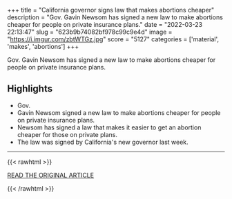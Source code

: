 +++
title = "California governor signs law that makes abortions cheaper"
description = "Gov. Gavin Newsom has signed a new law to make abortions cheaper for people on private insurance plans."
date = "2022-03-23 22:13:47"
slug = "623b9b74082bf978c99c9e4d"
image = "https://i.imgur.com/zbtWTGz.jpg"
score = "5127"
categories = ['material', 'makes', 'abortions']
+++

Gov. Gavin Newsom has signed a new law to make abortions cheaper for people on private insurance plans.

## Highlights

- Gov.
- Gavin Newsom signed a new law to make abortions cheaper for people on private insurance plans.
- Newsom has signed a law that makes it easier to get an abortion cheaper for those on private plans.
- The law was signed by California's new governor last week.

---

{{< rawhtml >}}
  <p class="article-category">
    <a target="_blank" href="https://www.actionnewsnow.com/news/covering-california/california-governor-signs-law-that-makes-abortions-cheaper/article_4b3cd8b5-68d7-531d-b0e7-82ebc363a039.html">READ THE ORIGINAL ARTICLE</a>
  </p>
{{< /rawhtml >}}
